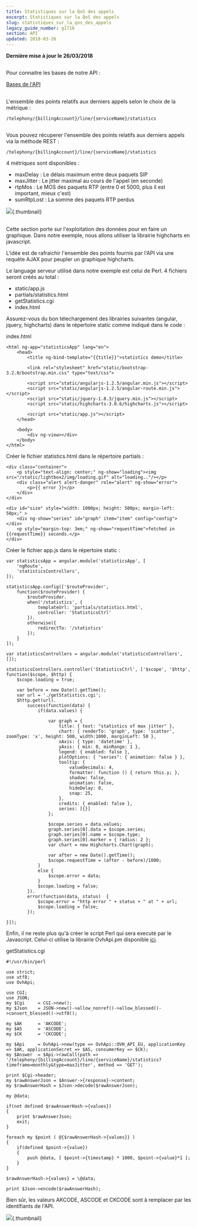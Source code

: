 ```yaml
---
title: Statistiques sur la QoS des appels
excerpt: Statistiques sur la QoS des appels
slug: statistiques_sur_la_qos_des_appels
legacy_guide_number: g1716
section: API
updated: 2018-03-26
---
```


**Dernière mise à jour le 26/03/2018**


## 
Pour connaitre les bases de notre API :

[Bases de l'API](https://docs.ovh.com/fr/api/first-steps-with-ovh-api/)


## 
L'ensemble des points relatifs aux derniers appels selon le choix de la métrique :

```
/telephony/{billingAccount}/line/{serviceName}/statistics
```




## 
Vous pouvez récuperer l'ensemble des points relatifs aux derniers appels via la méthode REST :

```
/telephony/{billingAccount}/line/{serviceName}/statistics
```


4 métriques sont disponibles :

- maxDelay : Le délais maximum entre deux paquets SIP
- maxJitter : Le jitter maximal au cours de l'appel (en seconde)
- rtpMos : Le MOS des paquets RTP (entre 0 et 5000, plus il est important, mieux c'est)
- sumRtpLost : La somme des paquets RTP perdus



![](images/img_2547.jpg){.thumbnail}


## 
Cette section porte sur l'exploitation des données pour en faire un graphique. Dans notre exemple, 
nous allons utiliser la librairie highcharts en javascript.

L'idée est de rafraichir l'ensemble des points fournis par l'API via une requête AJAX pour peupler 
un graphique highcharts.

Le language serveur utilisé dans notre exemple est celui de Perl. 4 fichiers seront créés au total :


- static/app.js
- partials/statistics.html
- getStatistics.cgi
- index.html


Assurez-vous du bon télechargement des librairies suivantes (angular, jquery, highcharts) dans le répertoire static comme indiqué dans le code :

index.html

```
<html ng-app="statisticsApp" lang="en">
    <head>
        <title ng-bind-template="{{title}}">statistics demo</title>

        <link rel="stylesheet" href="static/bootstrap-3.2.0/bootstrap.min.css" type="text/css">

        <script src="static/angularjs-1.2.5/angular.min.js"></script>
        <script src="static/angularjs-1.2.5/angular-route.min.js"></script>
        <script src="static/jquery-1.8.3/jquery.min.js"></script>
        <script src="static/highcharts-3.0.6/highcharts.js"></script>

        <script src="static/app.js"></script>
    </head>

    <body>
        <div ng-view></div>
    </body>
</html>
```


Créer le fichier statistics.html dans le répertoire partials :

```
<div class="container">
    <p style="text-align: center;" ng-show="loading"><img src="/static/lightbox2/img/loading.gif" alt="loading.."/></p>
    <div class="alert alert-danger" role="alert" ng-show="error">
        <p>{{ error }}</p>
    </div>
</div>

<div id="size" style="width: 1000px; height: 500px; margin-left: 50px;" >
    <div ng-show="series" id="graph" item="item" config="config"></div>
    <p style="margin-top: 3em;" ng-show="requestTime">fetched in {{requestTime}} seconds.</p>
</div>
```


Créer le fichier app.js dans le répertoire static :

```
var statisticsApp = angular.module('statisticsApp', [
    'ngRoute',
    'statisticsControllers',
]);

statisticsApp.config(['$routeProvider',
    function($routeProvider) {
        $routeProvider.
        when('/statistics', {
            templateUrl: 'partials/statistics.html',
            controller: 'StatisticsCtrl'
        }).
        otherwise({
            redirectTo: '/statistics'
        });
    }
]);

var statisticsControllers = angular.module('statisticsControllers', []);

statisticsControllers.controller('StatisticsCtrl', ['$scope', '$http', function($scope, $http) {
    $scope.loading = true;

    var before = new Date().getTime();
    var url = './getStatistics.cgi';
    $http.get(url).
        success(function(data) {
            if(data.values) {

                var graph = {
                    title: { text: "statistics of max jitter" },
                    chart: { renderTo: 'graph', type: 'scatter', zoomType: 'x', height: 500, width:1000, marginLeft: 50 },
                    xAxis: { type: 'datetime' },
                    yAxis: { min: 0, minRange: 1 },
                    legend: { enabled: false },
                    plotOptions: { "series": { animation: false } },
                    tooltip: {
                        valueDecimals: 4,
                        formatter: function () { return this.y; },
                        shadow: false,
                        animation: false,
                        hideDelay: 0,
                        snap: 25,
                    },
                    credits: { enabled: false },
                    series: [{}]
                };

                $scope.series = data.values;
                graph.series[0].data = $scope.series;
                graph.series[0].name = $scope.type;
                graph.series[0].marker = { radius: 2 };
                var chart = new Highcharts.Chart(graph);

                var after = new Date().getTime();
                $scope.requestTime = (after - before)/1000;
            }
            else {
                $scope.error = data;
            }
            $scope.loading = false;
        }).
        error(function(data, status)  {
            $scope.error = "http error " + status + " at " + url;
            $scope.loading = false;
        });

}]);
```


Enfin, il ne reste plus qu'à créer le script Perl qui sera executé par le Javascript. Celui-ci utilise la librairie OvhApi.pm disponible [ici](https://github.com/ovh/perl-ovh).

getStatistics.cgi

```
#!/usr/bin/perl

use strict;
use utf8;
use OvhApi;

use CGI;
use JSON;
my $Cgi     = CGI->new();
my $Json    = JSON->new()->allow_nonref()->allow_blessed()->convert_blessed()->utf8();

my $AK      = 'AKCODE';
my $AS      = 'ASCODE';
my $CK      = 'CKCODE';

my $Api     = OvhApi->new(type => OvhApi::OVH_API_EU, applicationKey => $AK, applicationSecret => $AS, consumerKey => $CK);
my $Answer  = $Api->rawCall(path => '/telephony/{billingAccount}/line/{serviceName}/statistics?timeframe=monthly&type=maxJitter', method => 'GET');

print $Cgi->header;
my $rawAnswerJson = $Answer->{response}->content;
my $rawAnswerHash = $Json->decode($rawAnswerJson);

my @data;

if(not defined $rawAnswerHash->{values})
{
    print $rawAnswerJson;
    exit;
}

foreach my $point ( @{$rawAnswerHash->{values}} )
{
    if(defined $point->{value})
    {
        push @data, [ $point->{timestamp} * 1000, $point->{value}*1 ];
    }
}

$rawAnswerHash->{values} = \@data;

print $Json->encode($rawAnswerHash);
```


Bien sûr, les valeurs AKCODE, ASCODE et CKCODE sont à remplacer par les identifiants de l'API.

![](images/img_2546.jpg){.thumbnail}

